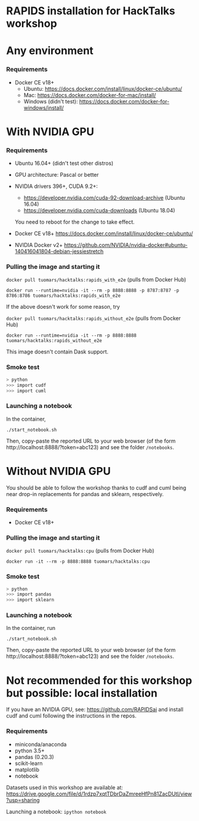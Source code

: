 # RAPIDS installation for HackTalks workshop

# Any environment

### Requirements

* Docker CE v18+
    * Ubuntu: https://docs.docker.com/install/linux/docker-ce/ubuntu/
    * Mac: https://docs.docker.com/docker-for-mac/install/
    * Windows (didn't test): https://docs.docker.com/docker-for-windows/install/

# With NVIDIA GPU

### Requirements

* Ubuntu 16.04+ (didn't test other distros)
* GPU architecture: Pascal or better
* NVIDIA drivers 396+, CUDA 9.2+:
    * https://developer.nvidia.com/cuda-92-download-archive (Ubuntu 16.04)
    * https://developer.nvidia.com/cuda-downloads (Ubuntu 18.04)

    You need to reboot for the change to take effect.
* Docker CE v18+ https://docs.docker.com/install/linux/docker-ce/ubuntu/
* NVIDIA Docker v2+ https://github.com/NVIDIA/nvidia-docker#ubuntu-140416041804-debian-jessiestretch


### Pulling the image and starting it

`docker pull tuomars/hacktalks:rapids_with_e2e` (pulls from Docker Hub)

`docker run --runtime=nvidia -it --rm -p 8888:8888 -p 8787:8787 -p 8786:8786 tuomars/hacktalks:rapids_with_e2e`

If the above doesn't work for some reason, try

`docker pull tuomars/hacktalks:rapids_without_e2e` (pulls from Docker Hub)

`docker run --runtime=nvidia -it --rm -p 8888:8888 tuomars/hacktalks:rapids_without_e2e`

This image doesn't contain Dask support.

### Smoke test

```bash
> python
>>> import cudf
>>> import cuml
```

### Launching a notebook

In the container,

`./start_notebook.sh`

Then, copy-paste the reported URL to your web browser (of the form http://localhost:8888/?token=abc123) and see the folder `/notebooks`.

# Without NVIDIA GPU

You should be able to follow the workshop thanks to cudf and cuml being near drop-in replacements for pandas and
sklearn, respectively.

### Requirements
* Docker CE v18+

### Pulling the image and starting it

`docker pull tuomars/hacktalks:cpu` (pulls from Docker Hub)

`docker run -it --rm -p 8888:8888 tuomars/hacktalks:cpu`

### Smoke test

```bash
> python
>>> import pandas
>>> import sklearn
```

### Launching a notebook

In the container, run

`./start_notebook.sh`

Then, copy-paste the reported URL to your web browser (of the form http://localhost:8888/?token=abc123) and see the folder `/notebooks`.

# Not recommended for this workshop but possible: local installation

If you have an NVIDIA GPU, see: https://github.com/RAPIDSai and install cudf and cuml following the instructions in the repos.

### Requirements

* miniconda/anaconda
* python 3.5+
* pandas (0.20.3)
* scikit-learn
* matplotlib
* notebook

Datasets used in this workshop are available at: https://drive.google.com/file/d/1rdzp7xqtTDbrDaZmreeHfPn81ZacDUtl/view?usp=sharing

Launching a notebook: `ipython notebook`